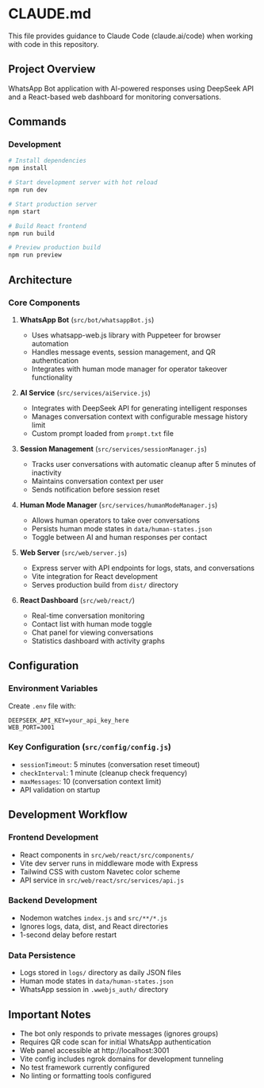 # CLAUDE.md

This file provides guidance to Claude Code (claude.ai/code) when working with code in this repository.

## Project Overview

WhatsApp Bot application with AI-powered responses using DeepSeek API and a React-based web dashboard for monitoring conversations.

## Commands

### Development
```bash
# Install dependencies
npm install

# Start development server with hot reload
npm run dev

# Start production server
npm start

# Build React frontend
npm run build

# Preview production build
npm run preview
```

## Architecture

### Core Components

1. **WhatsApp Bot** (`src/bot/whatsappBot.js`)
   - Uses whatsapp-web.js library with Puppeteer for browser automation
   - Handles message events, session management, and QR authentication
   - Integrates with human mode manager for operator takeover functionality

2. **AI Service** (`src/services/aiService.js`)
   - Integrates with DeepSeek API for generating intelligent responses
   - Manages conversation context with configurable message history limit
   - Custom prompt loaded from `prompt.txt` file

3. **Session Management** (`src/services/sessionManager.js`)
   - Tracks user conversations with automatic cleanup after 5 minutes of inactivity
   - Maintains conversation context per user
   - Sends notification before session reset

4. **Human Mode Manager** (`src/services/humanModeManager.js`)
   - Allows human operators to take over conversations
   - Persists human mode states in `data/human-states.json`
   - Toggle between AI and human responses per contact

5. **Web Server** (`src/web/server.js`)
   - Express server with API endpoints for logs, stats, and conversations
   - Vite integration for React development
   - Serves production build from `dist/` directory

6. **React Dashboard** (`src/web/react/`)
   - Real-time conversation monitoring
   - Contact list with human mode toggle
   - Chat panel for viewing conversations
   - Statistics dashboard with activity graphs

## Configuration

### Environment Variables
Create `.env` file with:
```
DEEPSEEK_API_KEY=your_api_key_here
WEB_PORT=3001
```

### Key Configuration (`src/config/config.js`)
- `sessionTimeout`: 5 minutes (conversation reset timeout)
- `checkInterval`: 1 minute (cleanup check frequency)
- `maxMessages`: 10 (conversation context limit)
- API validation on startup

## Development Workflow

### Frontend Development
- React components in `src/web/react/src/components/`
- Vite dev server runs in middleware mode with Express
- Tailwind CSS with custom Navetec color scheme
- API service in `src/web/react/src/services/api.js`

### Backend Development
- Nodemon watches `index.js` and `src/**/*.js`
- Ignores logs, data, dist, and React directories
- 1-second delay before restart

### Data Persistence
- Logs stored in `logs/` directory as daily JSON files
- Human mode states in `data/human-states.json`
- WhatsApp session in `.wwebjs_auth/` directory

## Important Notes

- The bot only responds to private messages (ignores groups)
- Requires QR code scan for initial WhatsApp authentication
- Web panel accessible at http://localhost:3001
- Vite config includes ngrok domains for development tunneling
- No test framework currently configured
- No linting or formatting tools configured